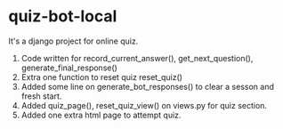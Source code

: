 # quiz-bot-local
It's a django project for online quiz.
1. Code written for record_current_answer(), get_next_question(), generate_final_response()
2. Extra one function to reset quiz reset_quiz()
3. Added some line on generate_bot_responses() to clear a sesson and fresh start.
4. Added quiz_page(), reset_quiz_view() on views.py for quiz section.
5. Added one extra html page to attempt quiz.
